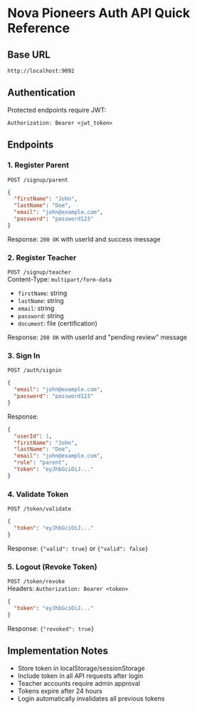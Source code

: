 # Nova Pioneers Auth API Quick Reference

## Base URL
`http://localhost:9092`

## Authentication
Protected endpoints require JWT:
```
Authorization: Bearer <jwt_token>
```

## Endpoints

### 1. Register Parent
`POST /signup/parent`
```json
{
  "firstName": "John",
  "lastName": "Doe",
  "email": "john@example.com",
  "password": "password123"
}
```
Response: `200 OK` with userId and success message

### 2. Register Teacher
`POST /signup/teacher`  
Content-Type: `multipart/form-data`
- `firstName`: string
- `lastName`: string
- `email`: string
- `password`: string
- `document`: file (certification)

Response: `200 OK` with userId and "pending review" message

### 3. Sign In
`POST /auth/signin`
```json
{
  "email": "john@example.com",
  "password": "password123"
}
```
Response:
```json
{
  "userId": 1,
  "firstName": "John",
  "lastName": "Doe",
  "email": "john@example.com",
  "role": "parent",
  "token": "eyJhbGciOiJ..."
}
```

### 4. Validate Token
`POST /token/validate`
```json
{
  "token": "eyJhbGciOiJ..."
}
```
Response: `{"valid": true}` or `{"valid": false}`

### 5. Logout (Revoke Token)
`POST /token/revoke`  
Headers: `Authorization: Bearer <token>`
```json
{
  "token": "eyJhbGciOiJ..."
}
```
Response: `{"revoked": true}`

## Implementation Notes
- Store token in localStorage/sessionStorage
- Include token in all API requests after login
- Teacher accounts require admin approval
- Tokens expire after 24 hours
- Login automatically invalidates all previous tokens